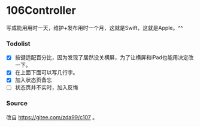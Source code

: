 # 106Controller
写成能用用时一天，维护+发布用时一个月，这就是Swift，这就是Apple。^^
### Todolist
- [x] 按键适配百分比，因为发现了居然没关横屏，为了让横屏和iPad也能用决定改一下。
- [x] 在上面下面可以写几行字。
- [x] 加入状态页备忘
- [ ] 状态页并不实时，加入反悔
### Source
改自 https://gitee.com/zda99/c107 。
